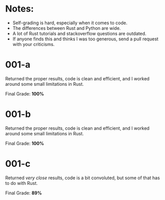 # Notes: 
  * Self-grading is hard, especially when it comes to code. 
  * The differences between Rust and Python are wide.
  * A lot of Rust tutorials and stackoverflow questions are outdated.
  * If anyone finds this and thinks I was too generous, send a pull request with your criticisms.

# 001-a
  Returned the proper results, code is clean and efficient, and I worked around some small limitations in Rust.

  Final Grade: **100%**
  
# 001-b
  Returned the proper results, code is clean and efficient, and I worked around some small limitations in Rust.

  Final Grade: **100%**

# 001-c
  Returned *very close* results, code is a bit convoluted, but some of that has to do with Rust.

  Final Grade: **89%**
